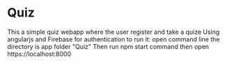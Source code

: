 # Quiz

This a simple quiz webapp where the user register and take a quize
Using angularjs and Firebase for authentication 
to run it: open command line the directory is app folder "Quiz"
Then run npm start command
then open https://localhost:8000
